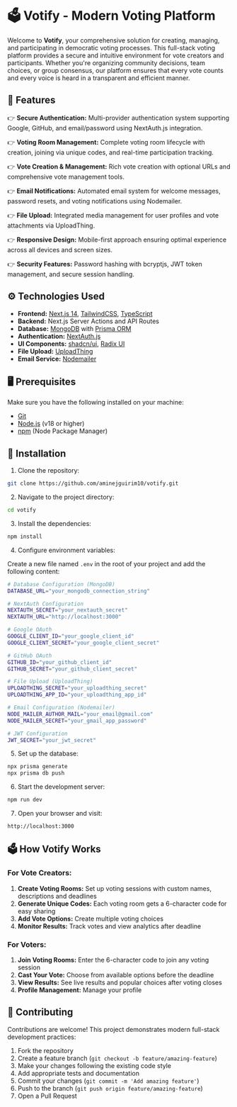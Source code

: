 # 🗳️ Votify - Modern Voting Platform

Welcome to **Votify**, your comprehensive solution for creating, managing, and participating in democratic voting processes. This full-stack voting platform provides a secure and intuitive environment for vote creators and participants. Whether you're organizing community decisions, team choices, or group consensus, our platform ensures that every vote counts and every voice is heard in a transparent and efficient manner.

## 🔋 Features

👉 **Secure Authentication:** Multi-provider authentication system supporting Google, GitHub, and email/password using NextAuth.js integration.

👉 **Voting Room Management:** Complete voting room lifecycle with creation, joining via unique codes, and real-time participation tracking.

👉 **Vote Creation & Management:** Rich vote creation with optional URLs and comprehensive vote management tools.

👉 **Email Notifications:** Automated email system for welcome messages, password resets, and voting notifications using Nodemailer.

👉 **File Upload:** Integrated media management for user profiles and vote attachments via UploadThing.

👉 **Responsive Design:** Mobile-first approach ensuring optimal experience across all devices and screen sizes.

👉 **Security Features:** Password hashing with bcryptjs, JWT token management, and secure session handling.

## ⚙️ Technologies Used

- **Frontend:** [Next.js 14](https://nextjs.org/), [TailwindCSS](https://tailwindcss.com/), [TypeScript](https://www.typescriptlang.org/)
- **Backend:** Next.js Server Actions and API Routes
- **Database:** [MongoDB](https://www.mongodb.com/) with [Prisma ORM](https://www.prisma.io/)
- **Authentication:** [NextAuth.js](https://next-auth.js.org/)
- **UI Components:** [shadcn/ui](https://ui.shadcn.com/), [Radix UI](https://www.radix-ui.com/)
- **File Upload:** [UploadThing](https://uploadthing.com/)
- **Email Service:** [Nodemailer](https://nodemailer.com/)

## 🖥️ Prerequisites

Make sure you have the following installed on your machine:

- [Git](https://git-scm.com/)
- [Node.js](https://nodejs.org/en) (v18 or higher)
- [npm](https://www.npmjs.com/) (Node Package Manager)

## 🚀 Installation

1. Clone the repository:

```bash
git clone https://github.com/aminejguirim10/votify.git
```

2. Navigate to the project directory:

```bash
cd votify
```

3. Install the dependencies:

```bash
npm install
```

4. Configure environment variables:

Create a new file named `.env` in the root of your project and add the following content:

```bash
# Database Configuration (MongoDB)
DATABASE_URL="your_mongodb_connection_string"

# NextAuth Configuration
NEXTAUTH_SECRET="your_nextauth_secret"
NEXTAUTH_URL="http://localhost:3000"

# Google OAuth
GOOGLE_CLIENT_ID="your_google_client_id"
GOOGLE_CLIENT_SECRET="your_google_client_secret"

# GitHub OAuth
GITHUB_ID="your_github_client_id"
GITHUB_SECRET="your_github_client_secret"

# File Upload (UploadThing)
UPLOADTHING_SECRET="your_uploadthing_secret"
UPLOADTHING_APP_ID="your_uploadthing_app_id"

# Email Configuration (Nodemailer)
NODE_MAILER_AUTHOR_MAIL="your_email@gmail.com"
NODE_MAILER_SECRET="your_gmail_app_password"

# JWT Configuration
JWT_SECRET="your_jwt_secret"
```

5. Set up the database:

```bash
npx prisma generate
npx prisma db push
```

6. Start the development server:

```bash
npm run dev
```

7. Open your browser and visit:

```bash
http://localhost:3000
```

## 🗳️ How Votify Works

### For Vote Creators:

1. **Create Voting Rooms:** Set up voting sessions with custom names, descriptions and deadlines
2. **Generate Unique Codes:** Each voting room gets a 6-character code for easy sharing
3. **Add Vote Options:** Create multiple voting choices
4. **Monitor Results:** Track votes and view analytics after deadline

### For Voters:

1. **Join Voting Rooms:** Enter the 6-character code to join any voting session
2. **Cast Your Vote:** Choose from available options before the deadline
3. **View Results:** See live results and popular choices after voting closes
4. **Profile Management:** Manage your profile

## 🚶 Contributing

Contributions are welcome! This project demonstrates modern full-stack development practices:

1. Fork the repository
2. Create a feature branch (`git checkout -b feature/amazing-feature`)
3. Make your changes following the existing code style
4. Add appropriate tests and documentation
5. Commit your changes (`git commit -m 'Add amazing feature'`)
6. Push to the branch (`git push origin feature/amazing-feature`)
7. Open a Pull Request
